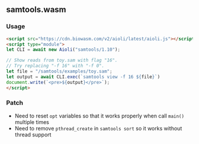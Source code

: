 ## samtools.wasm

### Usage

```html
<script src="https://cdn.biowasm.com/v2/aioli/latest/aioli.js"></script>
<script type="module">
let CLI = await new Aioli("samtools/1.10");

// Show reads from toy.sam with flag "16".
// Try replacing "-f 16" with "-f 0".
let file = "/samtools/examples/toy.sam";
let output = await CLI.exec(`samtools view -f 16 ${file}`)
document.write(`<pre>${output}</pre>`);
</script>
```

### Patch
- Need to reset `opt` variables so that it works properly when call `main()` multiple times
- Need to remove `pthread_create` in `samtools sort` so it works without thread support
